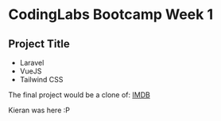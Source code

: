 # CodingLabs Bootcamp Week 1
## Project Title

- Laravel
- VueJS
- Tailwind CSS

The final project would be a clone of: [IMDB](https://www.imdb.com/)

Kieran was here :P
